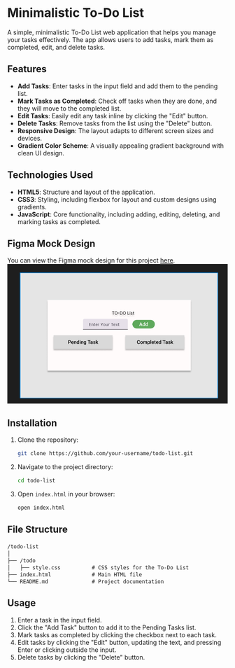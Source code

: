 
# Minimalistic To-Do List

A simple, minimalistic To-Do List web application that helps you manage your tasks effectively. The app allows users to add tasks, mark them as completed, edit, and delete tasks.

## Features

- **Add Tasks**: Enter tasks in the input field and add them to the pending list.
- **Mark Tasks as Completed**: Check off tasks when they are done, and they will move to the completed list.
- **Edit Tasks**: Easily edit any task inline by clicking the "Edit" button.
- **Delete Tasks**: Remove tasks from the list using the "Delete" button.
- **Responsive Design**: The layout adapts to different screen sizes and devices.
- **Gradient Color Scheme**: A visually appealing gradient background with clean UI design.

## Technologies Used

- **HTML5**: Structure and layout of the application.
- **CSS3**: Styling, including flexbox for layout and custom designs using gradients.
- **JavaScript**: Core functionality, including adding, editing, deleting, and marking tasks as completed.

## Figma Mock Design

You can view the Figma mock design for this project [here](https://www.figma.com/design/WXU96oPW34YAEvt6X1Qafx/Untitled?node-id=0-1&t=1B7EB1L6VFJxvEWj-1).
![MockDesign](todo/Images/MockDesign.png)



## Installation

1. Clone the repository:
   ```bash
   git clone https://github.com/your-username/todo-list.git
   ```

2. Navigate to the project directory:
   ```bash
   cd todo-list
   ```

3. Open `index.html` in your browser:
   ```bash
   open index.html
   ```

## File Structure

```
/todo-list
│
├── /todo
│   ├── style.css          # CSS styles for the To-Do List
├── index.html             # Main HTML file
└── README.md              # Project documentation
```

## Usage

1. Enter a task in the input field.
2. Click the "Add Task" button to add it to the Pending Tasks list.
3. Mark tasks as completed by clicking the checkbox next to each task.
4. Edit tasks by clicking the "Edit" button, updating the text, and pressing Enter or clicking outside the input.
5. Delete tasks by clicking the "Delete" button.


